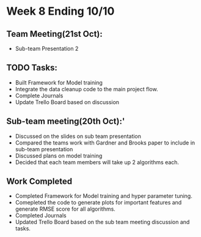 # Week 8 Ending 10/10

## Team Meeting(21st Oct):
  - Sub-team Presentation 2

## TODO Tasks:
  - Built Framework for Model training
  - Integrate the data cleanup code to the main project flow.
  - Complete Journals
  - Update Trello Board based on discussion
  
## Sub-team meeting(20th Oct):'
  - Discussed on the slides on sub team presentation
  - Compared the teams work with Gardner and Brooks paper to include in sub-team presentation
  - Discussed plans on model training
  - Decided that each team members will take up 2 algorithms each.

## Work Completed
  - Completed Framework for Model training and hyper parameter tuning.
  - Comepleted the code to generate plots for important features and generate RMSE score for all algorithms. 
  - Completed Journals
  - Updated Trello Board based on the sub team meeting discussion and tasks.